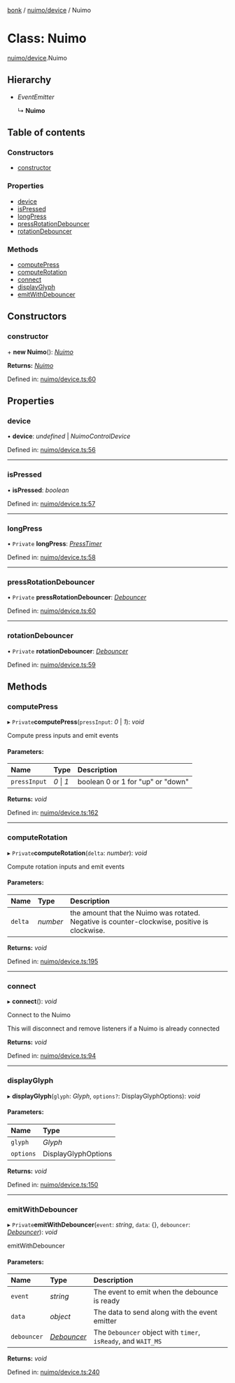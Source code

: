 [bonk](../README.md) / [nuimo/device](../modules/nuimo_device.md) / Nuimo

# Class: Nuimo

[nuimo/device](../modules/nuimo_device.md).Nuimo

## Hierarchy

* *EventEmitter*

  ↳ **Nuimo**

## Table of contents

### Constructors

- [constructor](nuimo_device.nuimo.md#constructor)

### Properties

- [device](nuimo_device.nuimo.md#device)
- [isPressed](nuimo_device.nuimo.md#ispressed)
- [longPress](nuimo_device.nuimo.md#longpress)
- [pressRotationDebouncer](nuimo_device.nuimo.md#pressrotationdebouncer)
- [rotationDebouncer](nuimo_device.nuimo.md#rotationdebouncer)

### Methods

- [computePress](nuimo_device.nuimo.md#computepress)
- [computeRotation](nuimo_device.nuimo.md#computerotation)
- [connect](nuimo_device.nuimo.md#connect)
- [displayGlyph](nuimo_device.nuimo.md#displayglyph)
- [emitWithDebouncer](nuimo_device.nuimo.md#emitwithdebouncer)

## Constructors

### constructor

\+ **new Nuimo**(): [*Nuimo*](nuimo_device.nuimo.md)

**Returns:** [*Nuimo*](nuimo_device.nuimo.md)

Defined in: [nuimo/device.ts:60](https://github.com/expandrew/media-cube/blob/1125a73/bonk/src/devices/nuimo/device.ts#L60)

## Properties

### device

• **device**: *undefined* \| *NuimoControlDevice*

Defined in: [nuimo/device.ts:56](https://github.com/expandrew/media-cube/blob/1125a73/bonk/src/devices/nuimo/device.ts#L56)

___

### isPressed

• **isPressed**: *boolean*

Defined in: [nuimo/device.ts:57](https://github.com/expandrew/media-cube/blob/1125a73/bonk/src/devices/nuimo/device.ts#L57)

___

### longPress

• `Private` **longPress**: [*PressTimer*](../modules/utils.md#presstimer)

Defined in: [nuimo/device.ts:58](https://github.com/expandrew/media-cube/blob/1125a73/bonk/src/devices/nuimo/device.ts#L58)

___

### pressRotationDebouncer

• `Private` **pressRotationDebouncer**: [*Debouncer*](../modules/utils.md#debouncer)

Defined in: [nuimo/device.ts:60](https://github.com/expandrew/media-cube/blob/1125a73/bonk/src/devices/nuimo/device.ts#L60)

___

### rotationDebouncer

• `Private` **rotationDebouncer**: [*Debouncer*](../modules/utils.md#debouncer)

Defined in: [nuimo/device.ts:59](https://github.com/expandrew/media-cube/blob/1125a73/bonk/src/devices/nuimo/device.ts#L59)

## Methods

### computePress

▸ `Private`**computePress**(`pressInput`: *0* \| *1*): *void*

Compute press inputs and emit events

#### Parameters:

Name | Type | Description |
:------ | :------ | :------ |
`pressInput` | *0* \| *1* | boolean 0 or 1 for "up" or "down"    |

**Returns:** *void*

Defined in: [nuimo/device.ts:162](https://github.com/expandrew/media-cube/blob/1125a73/bonk/src/devices/nuimo/device.ts#L162)

___

### computeRotation

▸ `Private`**computeRotation**(`delta`: *number*): *void*

Compute rotation inputs and emit events

#### Parameters:

Name | Type | Description |
:------ | :------ | :------ |
`delta` | *number* | the amount that the Nuimo was rotated. Negative is counter-clockwise, positive is clockwise.    |

**Returns:** *void*

Defined in: [nuimo/device.ts:195](https://github.com/expandrew/media-cube/blob/1125a73/bonk/src/devices/nuimo/device.ts#L195)

___

### connect

▸ **connect**(): *void*

Connect to the Nuimo

This will disconnect and remove listeners if a Nuimo is already connected

**Returns:** *void*

Defined in: [nuimo/device.ts:94](https://github.com/expandrew/media-cube/blob/1125a73/bonk/src/devices/nuimo/device.ts#L94)

___

### displayGlyph

▸ **displayGlyph**(`glyph`: *Glyph*, `options?`: DisplayGlyphOptions): *void*

#### Parameters:

Name | Type |
:------ | :------ |
`glyph` | *Glyph* |
`options` | DisplayGlyphOptions |

**Returns:** *void*

Defined in: [nuimo/device.ts:150](https://github.com/expandrew/media-cube/blob/1125a73/bonk/src/devices/nuimo/device.ts#L150)

___

### emitWithDebouncer

▸ `Private`**emitWithDebouncer**(`event`: *string*, `data`: {}, `debouncer`: [*Debouncer*](../modules/utils.md#debouncer)): *void*

emitWithDebouncer

#### Parameters:

Name | Type | Description |
:------ | :------ | :------ |
`event` | *string* | The event to emit when the debounce is ready   |
`data` | *object* | The data to send along with the event emitter   |
`debouncer` | [*Debouncer*](../modules/utils.md#debouncer) | The `Debouncer` object with `timer`, `isReady`, and `WAIT_MS`    |

**Returns:** *void*

Defined in: [nuimo/device.ts:240](https://github.com/expandrew/media-cube/blob/1125a73/bonk/src/devices/nuimo/device.ts#L240)
